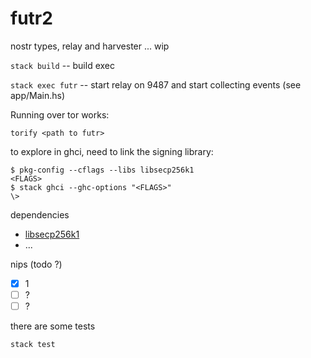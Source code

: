 # futr2

nostr types, relay and harvester ... wip 

`stack build` -- build exec

`stack exec futr`  -- start relay on 9487 and start collecting events (see app/Main.hs)

Running over tor works: 

`torify <path to futr>`


to explore in ghci, need to link the signing library: 
```
$ pkg-config --cflags --libs libsecp256k1
<FLAGS>
$ stack ghci --ghc-options "<FLAGS>"
\> 
```

dependencies 
- [libsecp256k1](https://github.com/bitcoin-core/secp256k1#building-with-autotools)
- ...

nips (todo ?)
- [x] 1
- [ ] ?
- [ ] ?

there are some tests

`stack test` 

